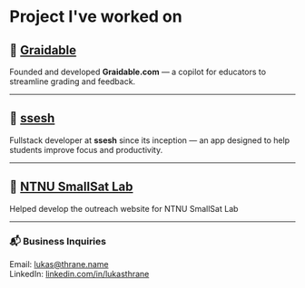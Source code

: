 # Project I've worked on

## 🔹 [Graidable](https://graidable.com/)
Founded and developed **Graidable.com** — a copilot for educators to streamline grading and feedback.

---

## 🔹 [ssesh](https://www.ssesh.no/)
Fullstack developer at **ssesh** since its inception — an app designed to help students improve focus and productivity.

---

## 🔹 [NTNU SmallSat Lab](https://hypso.space/)
Helped develop the outreach website for NTNU SmallSat Lab

---

### 📬 Business Inquiries  
Email: [lukas@thrane.name](mailto:lukas@thrane.name)  
LinkedIn: [linkedin.com/in/lukasthrane](https://www.linkedin.com/in/lukas-thrane/)
